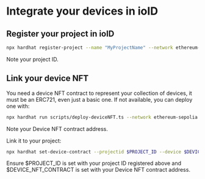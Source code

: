 # Integrate your devices in ioID
 
## Register your project in ioID

```sh
npx hardhat register-project --name "MyProjectName" --network ethereum-sepolia
```

Note your project ID.

## Link your device NFT
You need a device NFT contract to represent your collection of devices, it must be an ERC721, even just a basic one. If not available, you can deploy one with:

```sh
npx hardhat run scripts/deploy-deviceNFT.ts --network ethereum-sepolia
```

Note your Device NFT contract address.

Link it to your project:
```sh
npx hardhat set-device-contract --projectid $PROJECT_ID --device $DEVICE_NFT_CONTRACT --network ethereum-sepolia
```

Ensure $PROJECT_ID is set with your project ID registered above and $DEVICE_NFT_CONTRACT is set with your Device NFT contract address.
